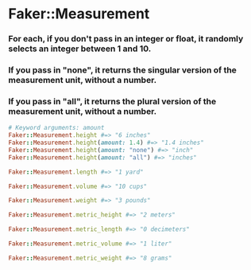 # Faker::Measurement

### For each, if you don't pass in an integer or float, it randomly selects an integer between 1 and 10.
### If you pass in "none", it returns the singular version of the measurement unit, without a number.
### If you pass in "all", it returns the plural version of the measurement unit, without a number.

```ruby
# Keyword arguments: amount
Faker::Measurement.height #=> "6 inches"
Faker::Measurement.height(amount: 1.4) #=> "1.4 inches"
Faker::Measurement.height(amount: "none") #=> "inch"
Faker::Measurement.height(amount: "all") #=> "inches"

Faker::Measurement.length #=> "1 yard"

Faker::Measurement.volume #=> "10 cups"

Faker::Measurement.weight #=> "3 pounds"

Faker::Measurement.metric_height #=> "2 meters"

Faker::Measurement.metric_length #=> "0 decimeters"

Faker::Measurement.metric_volume #=> "1 liter"

Faker::Measurement.metric_weight #=> "8 grams"
```
